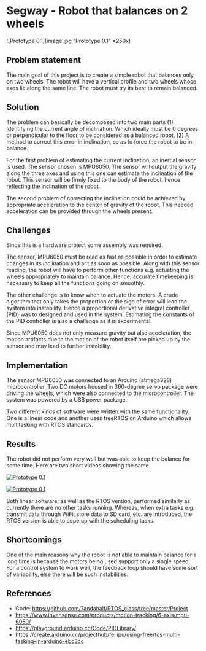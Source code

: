 # Segway - Robot that balances on 2 wheels

![Prototype 0.1](image.jpg "Prototype 0.1" =250x)

## Problem statement
The main goal of this project is to create a simple robot that balances only on two wheels. The robot will have a vertical profile and two wheels whose axes lie along the same line. The robot must try its best to remain balanced.

## Solution
The problem can basically be decomposed into two main parts (1) Identifying the current angle of inclination. Which ideally must be 0 degrees or perpendicular to the floor to be considered as a balanced robot. (2) A method to correct this error in inclination, so as to force the robot to be in balance.

For the first problem of estimating the current inclination, an inertial sensor is used. The sensor chosen is MPU6050. The sensor will output the gravity along the three axes and using this one can estimate the inclination of the robot. This sensor will be firmly fixed to the body of the robot, hence reflecting the inclination of the robot.

The second problem of correcting the inclination could be achieved by appropriate acceleration to the center of gravity of the robot. This needed acceleration can be provided through the wheels present.

## Challenges

Since this is a hardware project some assembly was required.

The sensor, MPU6050 must be read as fast as possible in order to estimate changes in its inclination and act as soon as possible. Along with this sensor reading, the robot will have to perform other functions e.g. actuating the wheels appropriately to maintain balance. Hence, accurate timekeeping is necessary to keep all the functions going on smoothly.

The other challenge is to know when to actuate the motors. A crude algorithm that only takes the proportion or the sign of error will lead the system into instability. Hence a proportional derivative integral controller (PID) was to designed and used in the system. Estimating the constants of the PID controller is also a challenge as it is experimental.

Since MPU6050 does not only measure gravity but also acceleration, the motion artifacts due to the motion of the robot itself are picked up by the sensor and may lead to further instability.

## Implementation

The sensor MPU6050 was connected to an Arduino (atmega328) microcontroller. Two DC motors housed in 360-degree servo package were driving the wheels, which were also connected to the microcontroller. The system was powered by a USB power package. 

Two different kinds of software were written with the same functionality. One is a linear code and another uses freeRTOS on Arduino which allows multitasking with RTOS standards.

## Results

The robot did not perform very well but was able to keep the balance for some time. Here are two short videos showing the same.

[![Prototype 0.1](http://img.youtube.com/vi/7iJMFH5HTnM/0.jpg)](http://www.youtube.com/watch?v=7iJMFH5HTnM)

[![Prototype 0.1](http://img.youtube.com/vi/4HVC-rO0Jf8/0.jpg)](http://www.youtube.com/watch?v=4HVC-rO0Jf8)

Both linear software, as well as the RTOS version, performed similarly as currently there are no other tasks running. Whereas, when extra tasks e.g. transmit data through WiFi, store data to SD card, etc. are introduced, the RTOS version is able to cope up with the scheduling tasks.

## Shortcomings

One of the main reasons why the robot is not able to maintain balance for a long time is because the motors being used support only a single speed. For a control system to work well, the feedback loop should have some sort of variability, else there will be such instabilities.

## References

* Code: https://github.com/7andahalf/RTOS_class/tree/master/Project
* https://www.invensense.com/products/motion-tracking/6-axis/mpu-6050/
* https://playground.arduino.cc/Code/PIDLibrary/
* https://create.arduino.cc/projecthub/feilipu/using-freertos-multi-tasking-in-arduino-ebc3cc

